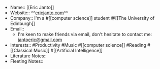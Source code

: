 - Name:: [[Eric Janto]]
- Website:: ^^[ericjanto.com](https://www.ericjanto.com/)^^
- Company:: I'm a #[[computer science]] student @[[The University of Edinburgh]]
- Email:: 
    - I'm keen to make friends via email, don't hesitate to contact me: jantoeric@gmail.com
- Interests:: #Productivity #Music #[[computer science]] #Reading #[[Classical Music]] #[[Artificial Intelligence]]
- Literature Notes::
- Fleeting Notes::
